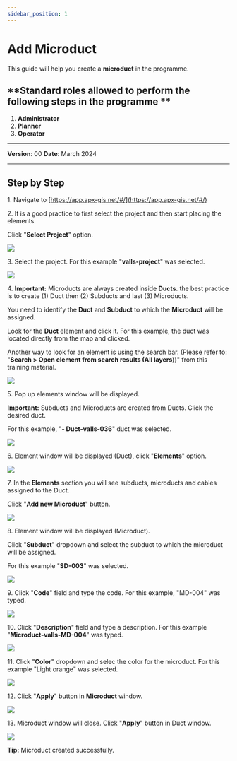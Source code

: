 ```yaml
---
sidebar_position: 1
---
```


# Add Microduct

This guide will help you create a **microduct** in the programme.

## **Standard roles allowed to perform the following steps in the programme **

1.	**Administrator**
2.  **Planner**
3. **Operator**

------------

**Version**: 00
**Date**: March 2024

------------
## **Step by Step**

1\. Navigate to [https://app.apx-gis.net/#/](https://app.apx-gis.net/#/)


2\. It is a good practice to first select the project and then start placing the elements.

Click "**Select Project**" option.

![](https://ajeuwbhvhr.cloudimg.io/colony-recorder.s3.amazonaws.com/files/2024-02-01/5a57c7d8-4ded-4cb0-be70-66d51653a818/ascreenshot.jpeg?tl_px=0,0&br_px=774,432&force_format=png&width=774&wat_scale=69&wat=1&wat_opacity=1&wat_gravity=northwest&wat_url=https://colony-recorder.s3.amazonaws.com/images/watermarks/14B8A6_standard.png&wat_pad=326,-1)


3\. Select the project. For this example "**valls-project**" was selected.

![](https://ajeuwbhvhr.cloudimg.io/colony-recorder.s3.amazonaws.com/files/2024-02-01/c6d96d69-c5e4-41e4-a4b8-03466cbcf050/ascreenshot.jpeg?tl_px=0,0&br_px=774,432&force_format=png&width=774&wat_scale=69&wat=1&wat_opacity=1&wat_gravity=northwest&wat_url=https://colony-recorder.s3.amazonaws.com/images/watermarks/14B8A6_standard.png&wat_pad=326,120)


4\. **Important:** Microducts are always created inside **Ducts**. the best practice is to create (1) Duct then (2) Subducts and last (3) Microducts.

You need to identify the **Duct** and **Subduct** to which the **Microduct** will be assigned.

Look for the **Duct** element and click it. For this example, the duct was located directly from the map and clicked.

Another way to look for an element is using the search bar. (Please refer to: "**Search &gt; Open element from search results (All layers))**" from this training material.

![](https://ajeuwbhvhr.cloudimg.io/colony-recorder.s3.amazonaws.com/files/2024-02-01/3361001c-bff6-4b2d-b448-21f98f45f5fd/ascreenshot.jpeg?tl_px=33,362&br_px=808,795&force_format=png&width=774&wat_scale=69&wat=1&wat_opacity=1&wat_gravity=northwest&wat_url=https://colony-recorder.s3.amazonaws.com/images/watermarks/14B8A6_standard.png&wat_pad=362,191)


5\. Pop up elements window will be displayed. 

**Important:** Subducts and Microducts are created from Ducts. Click the desired duct.

For this example, "**- Duct-valls-036**" duct was selected.

![](https://ajeuwbhvhr.cloudimg.io/colony-recorder.s3.amazonaws.com/files/2024-02-01/a7a95409-278e-4949-bc02-a2649f7bd621/ascreenshot.jpeg?tl_px=0,335&br_px=774,768&force_format=png&width=774&wat_scale=69&wat=1&wat_opacity=1&wat_gravity=northwest&wat_url=https://colony-recorder.s3.amazonaws.com/images/watermarks/14B8A6_standard.png&wat_pad=315,191)


6\. Element window will be displayed (Duct), click "**Elements**" option.

![](https://ajeuwbhvhr.cloudimg.io/colony-recorder.s3.amazonaws.com/files/2024-02-01/5dc41dc2-62f5-4ab9-9870-452c0ccdf0d9/ascreenshot.jpeg?tl_px=0,0&br_px=945,875&force_format=png&width=1120.0&wat=1&wat_opacity=1&wat_gravity=northwest&wat_url=https://colony-recorder.s3.amazonaws.com/images/watermarks/14B8A6_standard.png&wat_pad=48,471)


7\. In the **Elements** section you will see subducts, microducts and cables assigned to the Duct.

Click "**Add new Microduct**" button.

![](https://ajeuwbhvhr.cloudimg.io/colony-recorder.s3.amazonaws.com/files/2024-02-01/e1cd4811-c5bb-478c-959c-0fc8699ca185/ascreenshot.jpeg?tl_px=0,0&br_px=945,875&force_format=png&width=1120.0&wat=1&wat_opacity=1&wat_gravity=northwest&wat_url=https://colony-recorder.s3.amazonaws.com/images/watermarks/14B8A6_standard.png&wat_pad=243,669)


8\. Element window will be displayed (Microduct).

Click "**Subduct**" dropdown and select the subduct to which the microduct will be assigned.

For this example "**SD-003**" was selected.

![](https://ajeuwbhvhr.cloudimg.io/colony-recorder.s3.amazonaws.com/files/2024-02-01/0ee03e28-dd4d-4f71-9f4c-c0c67f32a07f/screenshot.jpeg?tl_px=0,0&br_px=1317,897&force_format=png&width=1120.0)


9\. Click "**Code**" field and type the code. For this example, "MD-004" was typed.

![](https://ajeuwbhvhr.cloudimg.io/colony-recorder.s3.amazonaws.com/files/2024-02-01/130d61a9-45c5-482a-8d44-1c29194221a1/ascreenshot.jpeg?tl_px=0,0&br_px=774,432&force_format=png&width=774&wat_scale=69&wat=1&wat_opacity=1&wat_gravity=northwest&wat_url=https://colony-recorder.s3.amazonaws.com/images/watermarks/14B8A6_standard.png&wat_pad=149,75)


10\. Click "**Description**" field and type a description. For this example "**Microduct-valls-MD-004**" was typed.

![](https://ajeuwbhvhr.cloudimg.io/colony-recorder.s3.amazonaws.com/files/2024-02-01/4daf9238-aec7-45bc-b85e-43d6ac26b740/user_cropped_screenshot.jpeg?tl_px=0,0&br_px=1230,892&force_format=png&width=1120.0&wat=1&wat_opacity=1&wat_gravity=northwest&wat_url=https://colony-recorder.s3.amazonaws.com/images/watermarks/14B8A6_standard.png&wat_pad=76,98)


11\. Click "**Color**" dropdown and selec the color for the microduct. For this example "Light orange" was selected.

![](https://ajeuwbhvhr.cloudimg.io/colony-recorder.s3.amazonaws.com/files/2024-02-01/3271d9f7-c130-4cba-89a0-e82dde983289/user_cropped_screenshot.jpeg?tl_px=0,0&br_px=1259,889&force_format=png&width=1120.0&wat=1&wat_opacity=1&wat_gravity=northwest&wat_url=https://colony-recorder.s3.amazonaws.com/images/watermarks/14B8A6_standard.png&wat_pad=273,141)


12\. Click "**Apply**" button in **Microduct** window.

![](https://ajeuwbhvhr.cloudimg.io/colony-recorder.s3.amazonaws.com/files/2024-02-01/f899f47d-ec94-4819-a649-4387bf602a62/ascreenshot.jpeg?tl_px=0,0&br_px=945,875&force_format=png&width=1120.0&wat=1&wat_opacity=1&wat_gravity=northwest&wat_url=https://colony-recorder.s3.amazonaws.com/images/watermarks/14B8A6_standard.png&wat_pad=343,970)


13\. Microduct window will close. Click "**Apply**" button in Duct window.

![](https://ajeuwbhvhr.cloudimg.io/colony-recorder.s3.amazonaws.com/files/2024-02-01/d4723db8-f6a8-4e72-bed8-2a73eebaff7f/ascreenshot.jpeg?tl_px=0,0&br_px=945,875&force_format=png&width=1120.0&wat=1&wat_opacity=1&wat_gravity=northwest&wat_url=https://colony-recorder.s3.amazonaws.com/images/watermarks/14B8A6_standard.png&wat_pad=318,973)


**Tip:** Microduct created successfully.

